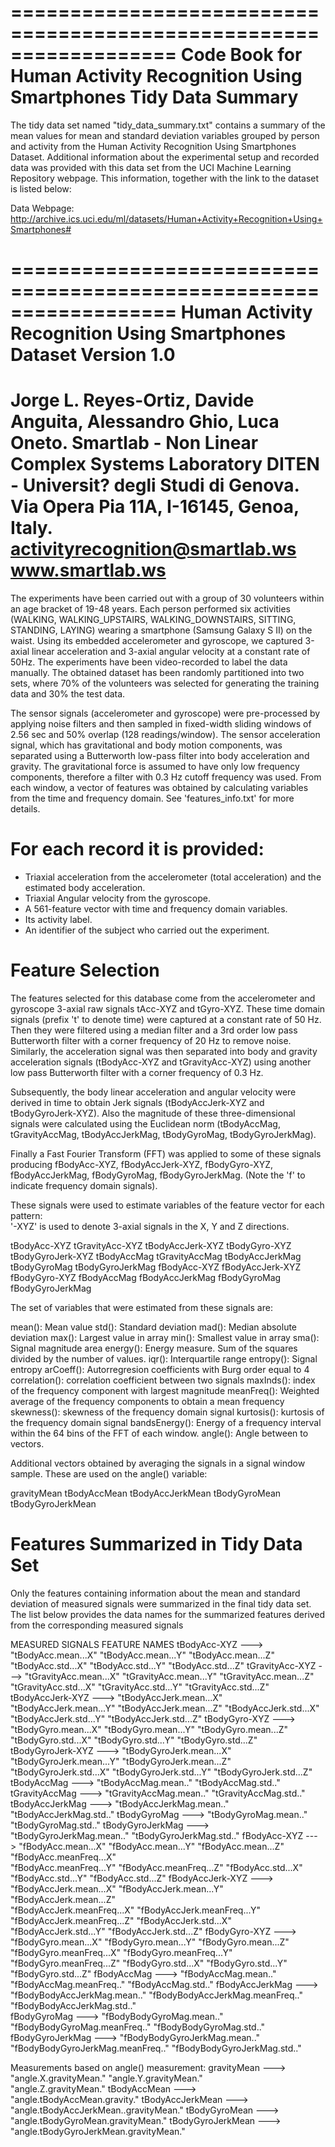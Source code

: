 ==================================================================
Code Book for Human Activity Recognition Using Smartphones Tidy Data Summary
==================================================================

The tidy data set named "tidy_data_summary.txt" contains a summary of the mean values for mean and standard deviation variables grouped by person and activity from the Human Activity Recognition Using Smartphones Dataset. Additional information about the experimental setup and recorded data was provided with this data set from the UCI Machine Learning Repository webpage. This information, together with the link to the dataset is listed below:

Data Webpage:
http://archive.ics.uci.edu/ml/datasets/Human+Activity+Recognition+Using+Smartphones#

==================================================================
Human Activity Recognition Using Smartphones Dataset
Version 1.0
==================================================================
Jorge L. Reyes-Ortiz, Davide Anguita, Alessandro Ghio, Luca Oneto.
Smartlab - Non Linear Complex Systems Laboratory
DITEN - Universit? degli Studi di Genova.
Via Opera Pia 11A, I-16145, Genoa, Italy.
activityrecognition@smartlab.ws
www.smartlab.ws
==================================================================

The experiments have been carried out with a group of 30 volunteers within an age bracket of 19-48 years. Each person performed six activities (WALKING, WALKING_UPSTAIRS, WALKING_DOWNSTAIRS, SITTING, STANDING, LAYING) wearing a smartphone (Samsung Galaxy S II) on the waist. Using its embedded accelerometer and gyroscope, we captured 3-axial linear acceleration and 3-axial angular velocity at a constant rate of 50Hz. The experiments have been video-recorded to label the data manually. The obtained dataset has been randomly partitioned into two sets, where 70% of the volunteers was selected for generating the training data and 30% the test data. 

The sensor signals (accelerometer and gyroscope) were pre-processed by applying noise filters and then sampled in fixed-width sliding windows of 2.56 sec and 50% overlap (128 readings/window). The sensor acceleration signal, which has gravitational and body motion components, was separated using a Butterworth low-pass filter into body acceleration and gravity. The gravitational force is assumed to have only low frequency components, therefore a filter with 0.3 Hz cutoff frequency was used. From each window, a vector of features was obtained by calculating variables from the time and frequency domain. See 'features_info.txt' for more details. 

For each record it is provided:
======================================

- Triaxial acceleration from the accelerometer (total acceleration) and the estimated body acceleration.
- Triaxial Angular velocity from the gyroscope. 
- A 561-feature vector with time and frequency domain variables. 
- Its activity label. 
- An identifier of the subject who carried out the experiment.

Feature Selection 
=================

The features selected for this database come from the accelerometer and gyroscope 3-axial raw signals tAcc-XYZ and tGyro-XYZ. These time domain signals (prefix 't' to denote time) were captured at a constant rate of 50 Hz. Then they were filtered using a median filter and a 3rd order low pass Butterworth filter with a corner frequency of 20 Hz to remove noise. Similarly, the acceleration signal was then separated into body and gravity acceleration signals (tBodyAcc-XYZ and tGravityAcc-XYZ) using another low pass Butterworth filter with a corner frequency of 0.3 Hz. 

Subsequently, the body linear acceleration and angular velocity were derived in time to obtain Jerk signals (tBodyAccJerk-XYZ and tBodyGyroJerk-XYZ). Also the magnitude of these three-dimensional signals were calculated using the Euclidean norm (tBodyAccMag, tGravityAccMag, tBodyAccJerkMag, tBodyGyroMag, tBodyGyroJerkMag). 

Finally a Fast Fourier Transform (FFT) was applied to some of these signals producing fBodyAcc-XYZ, fBodyAccJerk-XYZ, fBodyGyro-XYZ, fBodyAccJerkMag, fBodyGyroMag, fBodyGyroJerkMag. (Note the 'f' to indicate frequency domain signals). 

These signals were used to estimate variables of the feature vector for each pattern:  
'-XYZ' is used to denote 3-axial signals in the X, Y and Z directions.

tBodyAcc-XYZ
tGravityAcc-XYZ
tBodyAccJerk-XYZ
tBodyGyro-XYZ
tBodyGyroJerk-XYZ
tBodyAccMag
tGravityAccMag
tBodyAccJerkMag
tBodyGyroMag
tBodyGyroJerkMag
fBodyAcc-XYZ
fBodyAccJerk-XYZ
fBodyGyro-XYZ
fBodyAccMag
fBodyAccJerkMag
fBodyGyroMag
fBodyGyroJerkMag

The set of variables that were estimated from these signals are: 

mean(): Mean value
std(): Standard deviation
mad(): Median absolute deviation 
max(): Largest value in array
min(): Smallest value in array
sma(): Signal magnitude area
energy(): Energy measure. Sum of the squares divided by the number of values. 
iqr(): Interquartile range 
entropy(): Signal entropy
arCoeff(): Autorregresion coefficients with Burg order equal to 4
correlation(): correlation coefficient between two signals
maxInds(): index of the frequency component with largest magnitude
meanFreq(): Weighted average of the frequency components to obtain a mean frequency
skewness(): skewness of the frequency domain signal 
kurtosis(): kurtosis of the frequency domain signal 
bandsEnergy(): Energy of a frequency interval within the 64 bins of the FFT of each window.
angle(): Angle between to vectors.

Additional vectors obtained by averaging the signals in a signal window sample. These are used on the angle() variable:

gravityMean
tBodyAccMean
tBodyAccJerkMean
tBodyGyroMean
tBodyGyroJerkMean

Features Summarized in Tidy Data Set
===========================================
Only the features containing information about the mean and standard deviation of measured signals were summarized in the final tidy data set. The list below provides the data names for the summarized features derived from the corresponding measured signals

MEASURED SIGNALS                          FEATURE NAMES
tBodyAcc-XYZ                  --->        "tBodyAcc.mean...X"
                                          "tBodyAcc.mean...Y"
                                          "tBodyAcc.mean...Z"
                                          "tBodyAcc.std...X"
                                          "tBodyAcc.std...Y"
                                          "tBodyAcc.std...Z"
tGravityAcc-XYZ               --->        "tGravityAcc.mean...X"
                                          "tGravityAcc.mean...Y"
                                          "tGravityAcc.mean...Z"
                                          "tGravityAcc.std...X"
                                          "tGravityAcc.std...Y"
                                          "tGravityAcc.std...Z"
tBodyAccJerk-XYZ              --->        "tBodyAccJerk.mean...X"
                                          "tBodyAccJerk.mean...Y"
                                          "tBodyAccJerk.mean...Z"
                                          "tBodyAccJerk.std...X"
                                          "tBodyAccJerk.std...Y"
                                          "tBodyAccJerk.std...Z"
tBodyGyro-XYZ                 --->        "tBodyGyro.mean...X"
                                          "tBodyGyro.mean...Y"
                                          "tBodyGyro.mean...Z"
                                          "tBodyGyro.std...X"
                                          "tBodyGyro.std...Y"
                                          "tBodyGyro.std...Z"
tBodyGyroJerk-XYZ             --->        "tBodyGyroJerk.mean...X"
                                          "tBodyGyroJerk.mean...Y"
                                          "tBodyGyroJerk.mean...Z"
                                          "tBodyGyroJerk.std...X"
                                          "tBodyGyroJerk.std...Y"
                                          "tBodyGyroJerk.std...Z"
tBodyAccMag                   --->        "tBodyAccMag.mean.."
                                          "tBodyAccMag.std.."
tGravityAccMag                --->        "tGravityAccMag.mean.."
                                          "tGravityAccMag.std.."
tBodyAccJerkMag               --->        "tBodyAccJerkMag.mean.."
                                          "tBodyAccJerkMag.std.."
tBodyGyroMag                  --->        "tBodyGyroMag.mean.."
                                          "tBodyGyroMag.std.."
tBodyGyroJerkMag              --->        "tBodyGyroJerkMag.mean.."
                                          "tBodyGyroJerkMag.std.."
fBodyAcc-XYZ                  --->        "fBodyAcc.mean...X"
                                          "fBodyAcc.mean...Y"
                                          "fBodyAcc.mean...Z"
                                          "fBodyAcc.meanFreq...X"                    
                                          "fBodyAcc.meanFreq...Y"
                                          "fBodyAcc.meanFreq...Z"
                                          "fBodyAcc.std...X"                    
                                          "fBodyAcc.std...Y"
                                          "fBodyAcc.std...Z"
fBodyAccJerk-XYZ              --->        "fBodyAccJerk.mean...X"
                                          "fBodyAccJerk.mean...Y"
                                          "fBodyAccJerk.mean...Z"                
                                          "fBodyAccJerk.meanFreq...X"
                                          "fBodyAccJerk.meanFreq...Y"
                                          "fBodyAccJerk.meanFreq...Z"
                                          "fBodyAccJerk.std...X"
                                          "fBodyAccJerk.std...Y"
                                          "fBodyAccJerk.std...Z"
fBodyGyro-XYZ                 --->        "fBodyGyro.mean...X"
                                          "fBodyGyro.mean...Y"
                                          "fBodyGyro.mean...Z"
                                          "fBodyGyro.meanFreq...X"
                                          "fBodyGyro.meanFreq...Y"
                                          "fBodyGyro.meanFreq...Z"
                                          "fBodyGyro.std...X"
                                          "fBodyGyro.std...Y"
                                          "fBodyGyro.std...Z"
fBodyAccMag                   --->        "fBodyAccMag.mean.."
                                          "fBodyAccMag.meanFreq.."
                                          "fBodyAccMag.std.."
fBodyAccJerkMag               --->        "fBodyBodyAccJerkMag.mean.."
                                          "fBodyBodyAccJerkMag.meanFreq.."
                                          "fBodyBodyAccJerkMag.std.."            
fBodyGyroMag                  --->        "fBodyBodyGyroMag.mean.."
                                          "fBodyBodyGyroMag.meanFreq.."
                                          "fBodyBodyGyroMag.std.."               
fBodyGyroJerkMag              --->        "fBodyBodyGyroJerkMag.mean.."
                                          "fBodyBodyGyroJerkMag.meanFreq.."
                                          "fBodyBodyGyroJerkMag.std.."

Measurements based on angle() measurement:
gravityMean                   --->        "angle.X.gravityMean."
                                          "angle.Y.gravityMean."                
                                          "angle.Z.gravityMean."
tBodyAccMean                  --->        "angle.tBodyAccMean.gravity."
tBodyAccJerkMean              --->        "angle.tBodyAccJerkMean..gravityMean."
tBodyGyroMean                 --->        "angle.tBodyGyroMean.gravityMean."
tBodyGyroJerkMean             --->        "angle.tBodyGyroJerkMean.gravityMean."
